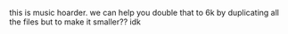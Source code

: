 this is music hoarder. we can help you double that to 6k by duplicating all the files but to make it smaller?? idk
